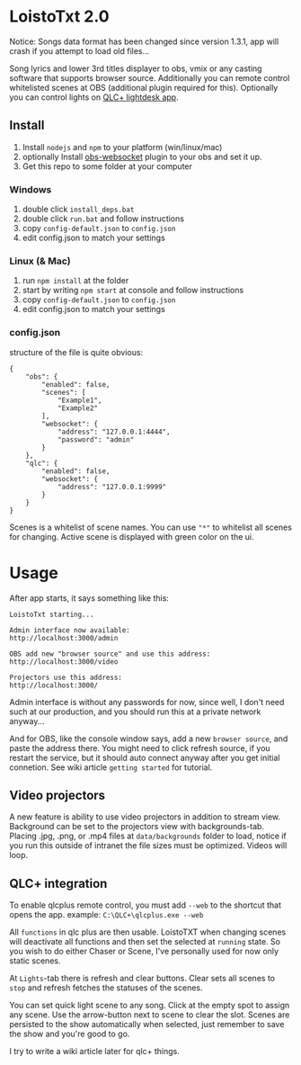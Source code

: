# LoistoTxt 2.0

Notice: Songs data format has been changed since version 1.3.1, app will crash if you attempt to load old files...

Song lyrics and lower 3rd titles displayer to obs, vmix or any casting software that supports browser source. Additionally you can remote control whitelisted scenes at OBS (additional plugin required for this).
Optionally you can control lights on [QLC+ lightdesk app](https://www.qlcplus.org/).

## Install
    
1. Install `nodejs` and `npm` to your platform (win/linux/mac)
2. optionally Install [obs-websocket](https://github.com/Palakis/obs-websocket/releases) plugin to your obs and set it up.
3. Get this repo to some folder at your computer

### Windows

1. double click `install_deps.bat`
2. double click `run.bat` and follow instructions
3. copy `config-default.json` to `config.json`
4. edit config.json to match your settings

### Linux (& Mac)

1. run `npm install` at the folder
2. start by writing `npm start` at console and follow instructions
3. copy `config-default.json` to `config.json`
4. edit config.json to match your settings

### config.json

structure of the file is quite obvious:

    {
        "obs": {
            "enabled": false,
            "scenes": [
                "Example1",
                "Example2"
            ],
            "websocket": {
                "address": "127.0.0.1:4444",
                "password": "admin"
            }
        },
        "qlc": {
            "enabled": false,
            "websocket": {
                "address": "127.0.0.1:9999"
            }
        }   
    }

Scenes is a whitelist of scene names. You can use `"*"` to whitelist all scenes for changing.
Active scene is displayed with green color on the ui.

# Usage

After app starts, it says something like this:
    
    LoistoTxt starting...
    
    Admin interface now available:
    http://localhost:3000/admin

    OBS add new "browser source" and use this address:
    http://localhost:3000/video
	
	Projectors use this address:
	http://localhost:3000/


Admin interface is without any passwords for now, since well, I don't need such at our production, and you should run this at a private network anyway...

And for OBS, like the console window says, add a new `browser source`, and paste the address there. You might need to click refresh source, if you restart the service, but it should auto connect anyway after you get initial connetion.
See wiki article `getting started` for tutorial.

## Video projectors

A new feature is ability to use video projectors in addition to stream view.
Background can be set to the projectors view with backgrounds-tab. 
Placing .jpg, .png, or .mp4 files at `data/backgrounds` folder to load, notice if you run this outside of intranet the file sizes must be optimized. Videos will loop.

## QLC+ integration

To enable qlcplus remote control, you must add `--web` to the shortcut that opens the app.
example: `C:\QLC+\qlcplus.exe --web`

All `functions` in qlc plus are then usable. LoistoTXT when changing scenes will deactivate all functions and then set the selected at `running` state. So you wish to do either Chaser or Scene, I've personally used for now only static scenes.

At `Lights`-tab there is refresh and clear buttons.
Clear sets all scenes to `stop` and refresh fetches the statuses of the scenes.

You can set quick light scene to any song. Click at the empty spot to assign any scene.
Use the arrow-button next to scene to clear the slot. Scenes are persisted to the show automatically when selected, just remember to save the show and you're good to go.

I try to write a wiki article later for qlc+ things.
